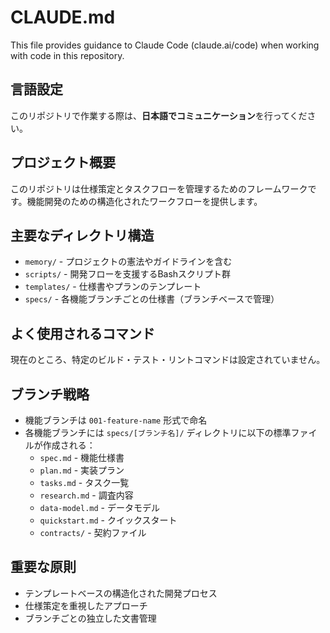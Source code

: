 # CLAUDE.md

This file provides guidance to Claude Code (claude.ai/code) when working with code in this repository.

## 言語設定
このリポジトリで作業する際は、**日本語でコミュニケーション**を行ってください。

## プロジェクト概要
このリポジトリは仕様策定とタスクフローを管理するためのフレームワークです。機能開発のための構造化されたワークフローを提供します。

## 主要なディレクトリ構造
- `memory/` - プロジェクトの憲法やガイドラインを含む
- `scripts/` - 開発フローを支援するBashスクリプト群
- `templates/` - 仕様書やプランのテンプレート
- `specs/` - 各機能ブランチごとの仕様書（ブランチベースで管理）

## よく使用されるコマンド
現在のところ、特定のビルド・テスト・リントコマンドは設定されていません。

## ブランチ戦略
- 機能ブランチは `001-feature-name` 形式で命名
- 各機能ブランチには `specs/[ブランチ名]/` ディレクトリに以下の標準ファイルが作成される：
  - `spec.md` - 機能仕様書
  - `plan.md` - 実装プラン
  - `tasks.md` - タスク一覧
  - `research.md` - 調査内容
  - `data-model.md` - データモデル
  - `quickstart.md` - クイックスタート
  - `contracts/` - 契約ファイル

## 重要な原則
- テンプレートベースの構造化された開発プロセス
- 仕様策定を重視したアプローチ
- ブランチごとの独立した文書管理